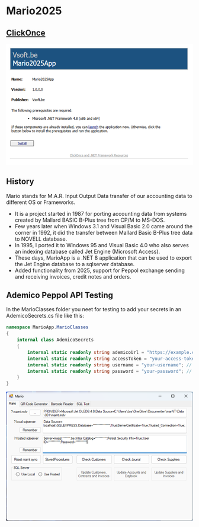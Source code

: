 # Mario2025

## [ClickOnce][ClickOnce]

![MARIO](img/clickonce.png)

## History

Mario stands for M.A.R. Input Output Data transfer of our accounting data to different OS or Frameworks.

- It is a project started in 1987 for porting accounting data from systems created by Mallard BASIC B-Plus tree from CP/M to MS-DOS.
- Few years later when Windows 3.1 and Visual Basic 2.0 came around the corner in 1992, it did the transfer between Mallard Basic B-Plus tree data to NOVELL database.
- In 1995, I ported it to Windows 95 and Visual Basic 4.0 who also serves an indexing database called Jet Engine (Microsoft Access).
- These days, MarioApp is a .NET 8 application that can be used to export the Jet Engine database to a sqlserver database.
- Added functionality from 2025, support for Peppol exchange sending and receiving invoices, credit notes and orders.

## Ademico Peppol API Testing

In the MarioClasses folder you neet for testing to add your secrets in an AdemicoSecrets.cs file like this:

```csharp
namespace MarioApp.MarioClasses
{
    internal class AdemicoSecrets
    {
        internal static readonly string ademicoUrl = "https://example.com"; // Replace with the actual URL
        internal static readonly string accessToken = "your-access-token"; // Replace with the actual access token
        internal static readonly string username = "your-username"; // Replace with the actual username
        internal static readonly string password = "your-password"; // Replace with the actual password
    }
}
```

![MARIO](img/MarioApp.png)

[ClickOnce]: https://clickonce.vsoft.be/mario2025/publish.htm
